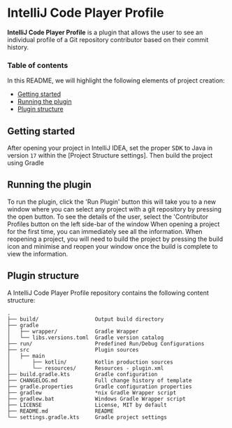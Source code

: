 # IntelliJ Code Player Profile

<!-- Plugin description -->
**IntelliJ Code Player Profile** is a plugin that allows the user to see an individual profile of a Git repository contributor based on their commit history.
<!-- Plugin description end -->

### Table of contents

In this README, we will highlight the following elements of project creation:

- [Getting started](#getting-started)
- [Running the plugin](#running-the-plugin) 
- [Plugin structure](#plugin-structure) 

## Getting started

After opening your project in IntelliJ IDEA, set the proper <kbd>SDK</kbd> to Java in version `17` within the [Project Structure settings].
Then build the project using Gradle 

## Running the plugin

To run the plugin, click the 'Run Plugin' button this will take you to a new window where you can select any project with a git repository by pressing the open button.
To see the details of the user, select the 'Contributor Profiles button on the left side-bar of the window 
When opening a project for the first time, you can immediately see all the information. 
When reopening a project, you will need to build the project by pressing the build icon and minimise and reopen your window once the build is complete to view the information. 

## Plugin structure

A IntelliJ Code Player Profile repository contains the following content structure:

```
.
├── build/                  Output build directory
├── gradle
│   ├── wrapper/            Gradle Wrapper
│   └── libs.versions.toml  Gradle version catalog
├── run/                    Predefined Run/Debug Configurations
├── src                     Plugin sources
│   ├── main
│       ├── kotlin/         Kotlin production sources
│       └── resources/      Resources - plugin.xml
├── build.gradle.kts        Gradle configuration
├── CHANGELOG.md            Full change history of template 
├── gradle.properties       Gradle configuration properties
├── gradlew                 *nix Gradle Wrapper script
├── gradlew.bat             Windows Gradle Wrapper script
├── LICENSE                 License, MIT by default
├── README.md               README
└── settings.gradle.kts     Gradle project settings
```
